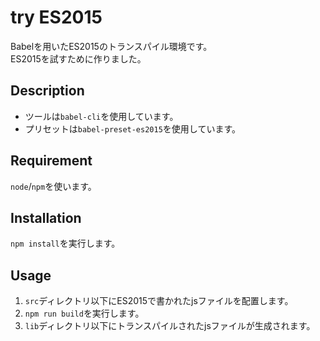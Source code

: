 # try ES2015

Babelを用いたES2015のトランスパイル環境です。  
ES2015を試すために作りました。

## Description

- ツールは`babel-cli`を使用しています。
- プリセットは`babel-preset-es2015`を使用しています。

## Requirement

`node`/`npm`を使います。

## Installation

`npm install`を実行します。

## Usage

1. `src`ディレクトリ以下にES2015で書かれたjsファイルを配置します。
1. `npm run build`を実行します。
1. `lib`ディレクトリ以下にトランスパイルされたjsファイルが生成されます。
